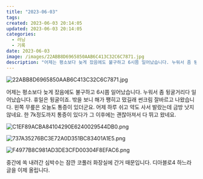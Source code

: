 ```yaml
---
title: "2023-06-03"
tags:
created: 2023-06-03 20:14:05
updated: 2023-06-03 20:14:05
categories:
  - 러닝
  - 기록
date: 2023-06-03
image: /images/22ABB8D6965850AAB6C413C32C6C7871.jpg
description: "어제는 평소보다 늦게 잤음에도 불구하고 6시쯤 일어났습니다. 누워서 좀 뒹굴거리다 일어났습니다. 휴일은 뒹굴이죠. 밖을 보니 해가 쨍히고 떴길래 썬크림 잘바르고 나왔습니다. 왼쪽 무릎은 오늘도 통증이 있더군요. 어제 하루 쉬고 약도 사서 발랐는데 금방 낫지 않네요. 한 7k정도까지 통증"
---
```


![22ABB8D6965850AAB6C413C32C6C7871.jpg](/images/22ABB8D6965850AAB6C413C32C6C7871.jpg)
 
 

어제는 평소보다 늦게 잤음에도 불구하고 6시쯤 일어났습니다. 누워서 좀 뒹굴거리다 일어났습니다. 휴일은 뒹굴이죠.
밖을 보니 해가 쨍히고 떴길래 썬크림 잘바르고 나왔습니다.
왼쪽 무릎은 오늘도 통증이 있더군요. 어제 하루 쉬고 약도 사서 발랐는데 금방 낫지 않네요. 한 7k정도까지 통증이 있다가 그 이후에는 괜찮아져서 다 뛰고 왔네요.

 
 ![C1EF89ACBA84104290E6240029544DB0.png](/images/C1EF89ACBA84104290E6240029544DB0.png)
 
 

 
 ![737A35276BC3E72A0D351BC83401A1E5.png](/images/737A35276BC3E72A0D351BC83401A1E5.png)
 
 

 
 ![F4977B8C981AD3DE3CFD00304F8EFAC6.png](/images/F4977B8C981AD3DE3CFD00304F8EFAC6.png)
 
 

중간에 쏙 내려간 심박수는 잠깐 코풀러 화장실에 간거 때문입니다.
디아블로4 하느라 글을 이제 올립니다.

